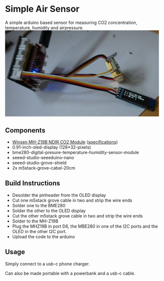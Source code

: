 # Simple Air Sensor
A simple arduino based sensor for measuring CO2 concentration, temperature, humidity and airpressure.
![Assembled Sensor](img/final_sensor.jpg?raw=true "Assembled Sensor")

## Components
* [Winsen MH-Z19B NDIR CO2 Module](img/MH-Z19B_k.jpg) ([specifications](doc/MH-Z19B.pdf))
* 0.91-inch-oled-display (128*32-pixels)
* bme280-digital-presure-temperature-humidity-sensor-module
* seeed-studio-seeeduino-nano
* seeed-studio-grove-shield
* 2x m5stack-grove-cabel-20cm

## Build Instructions
* Desolder the pinheader from the OLED display
* Cut one m5stack grove cable in two and strip the wire ends
* Solder one to the BME280
* Solder the other to the OLED display
* Cut the other m5stack grove cable in two and strip the wire ends
* Solder to the MH-Z19B
* Plug the MHZ19B in port D6, the MBE280 in one of the I2C ports and the OLED in the other I2C port.
* Upload the code to the arduino

## Usage
Simply connect to a usb-c phone charger.

Can also be made portable with a powerbank and a usb-c cable.

